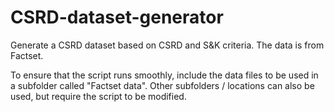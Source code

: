 # CSRD-dataset-generator
 Generate a CSRD dataset based on CSRD and S&K criteria. The data is from Factset.

To ensure that the script runs smoothly, include the data files to be used in a subfolder called "Factset data". Other subfolders / locations can also be used, but require the script to be modified.
